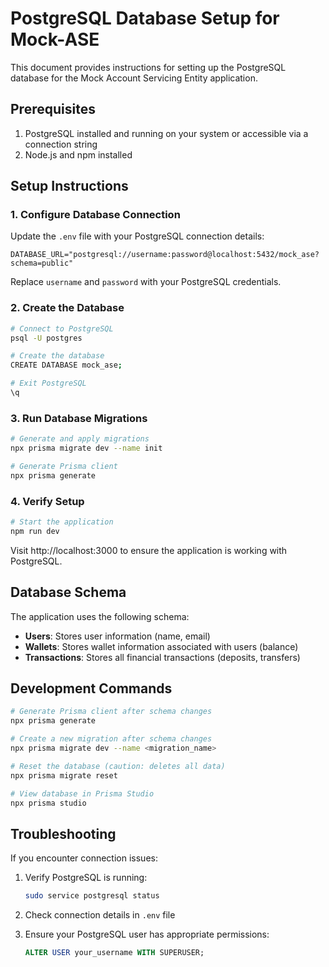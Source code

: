 # PostgreSQL Database Setup for Mock-ASE

This document provides instructions for setting up the PostgreSQL database for the Mock Account Servicing Entity application.

## Prerequisites

1. PostgreSQL installed and running on your system or accessible via a connection string
2. Node.js and npm installed

## Setup Instructions

### 1. Configure Database Connection

Update the `.env` file with your PostgreSQL connection details:

```
DATABASE_URL="postgresql://username:password@localhost:5432/mock_ase?schema=public"
```

Replace `username` and `password` with your PostgreSQL credentials.

### 2. Create the Database

```bash
# Connect to PostgreSQL
psql -U postgres

# Create the database
CREATE DATABASE mock_ase;

# Exit PostgreSQL
\q
```

### 3. Run Database Migrations

```bash
# Generate and apply migrations
npx prisma migrate dev --name init

# Generate Prisma client
npx prisma generate
```

### 4. Verify Setup

```bash
# Start the application
npm run dev
```

Visit http://localhost:3000 to ensure the application is working with PostgreSQL.

## Database Schema

The application uses the following schema:

- **Users**: Stores user information (name, email)
- **Wallets**: Stores wallet information associated with users (balance)
- **Transactions**: Stores all financial transactions (deposits, transfers)

## Development Commands

```bash
# Generate Prisma client after schema changes
npx prisma generate

# Create a new migration after schema changes
npx prisma migrate dev --name <migration_name>

# Reset the database (caution: deletes all data)
npx prisma migrate reset

# View database in Prisma Studio
npx prisma studio
```

## Troubleshooting

If you encounter connection issues:

1. Verify PostgreSQL is running:
   ```bash
   sudo service postgresql status
   ```

2. Check connection details in `.env` file

3. Ensure your PostgreSQL user has appropriate permissions:
   ```sql
   ALTER USER your_username WITH SUPERUSER;
   ```
